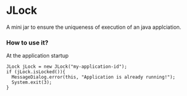 # JLock
A mini jar to ensure the uniqueness of execution of an java applciation.


### How to use it?

At the application startup

```
JLock jLock = new JLock("my-application-id");
if (jLock.isLocked()){
  MessageDialog.error(this, "Application is already running!");
  System.exit(3);
}
```


